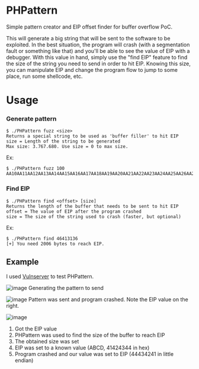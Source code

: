 # PHPattern
Simple pattern creator and EIP offset finder for buffer overflow PoC.

This will generate a big string that will be sent to the software to be exploited. In the best situation, the program will crash (with a segmentation fault or something like that) and you'll be able to see the value of EIP with a debugger. With this value in hand, simply use the "find EIP" feature to find the size of the string you need to send in order to hit EIP. Knowing this size, you can manipulate EIP and change the program flow to jump to some place, run some shellcode, etc.

# Usage

### Generate pattern

```
$ ./PHPattern fuzz <size>
Returns a special string to be used as 'buffer filler' to hit EIP
size = Length of the string to be generated
Max size: 3.767.680. Use size = 0 to max size.
```

Ex:
```
$ ./PHPattern fuzz 100
AA10AA11AA12AA13AA14AA15AA16AA17AA18AA19AA20AA21AA22AA23AA24AA25AA26AA27AA28AA29AA30AA31AA32AA33AA34
```

### Find EIP

```
$ ./PHPattern find <offset> [size]
Returns the length of the buffer that needs to be sent to hit EIP
offset = The value of EIP after the program crashed
size = The size of the string used to crash (faster, but optional)
```

Ex:
```
$ ./PHPattern find 46413136
[+] You need 2006 bytes to reach EIP.
```

## Example

I used [Vulnserver](https://github.com/stephenbradshaw/vulnserver) to test PHPattern.

![image](https://user-images.githubusercontent.com/3837916/118740628-b7623e80-b822-11eb-92f4-a147b4bd0054.png)
Generating the pattern to send

![image](https://user-images.githubusercontent.com/3837916/118740906-66067f00-b823-11eb-93d9-3b26ea7c3ab3.png)
Pattern was sent and program crashed. Note the EIP value on the right.

![image](https://user-images.githubusercontent.com/3837916/118741323-63585980-b824-11eb-9b6e-028fffc61801.png)
1. Got the EIP value
2. PHPattern was used to find the size of the buffer to reach EIP
3. The obtained size was set
4. EIP was set to a known value (ABCD, 41424344 in hex)
5. Program crashed and our value was set to EIP (44434241 in little endian)
